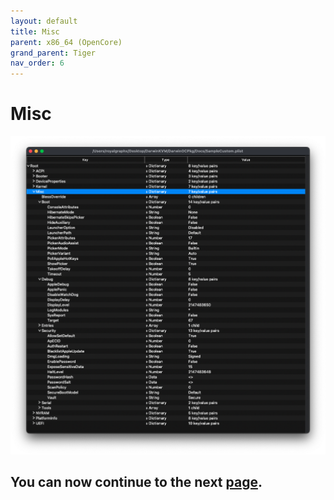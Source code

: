 ```yaml
---
layout: default
title: Misc
parent: x86_64 (OpenCore)
grand_parent: Tiger
nav_order: 6
---
```


# Misc

<a href="https://raw.githubusercontent.com/royalgraphx/DarwinKVM/main/docs/assets/OpenCoreMisc.png"><img src="../../../assets/OpenCoreMisc.png" alt=""></a>



## You can now continue to the next <a href="../06-NVRAM">page</a>.
